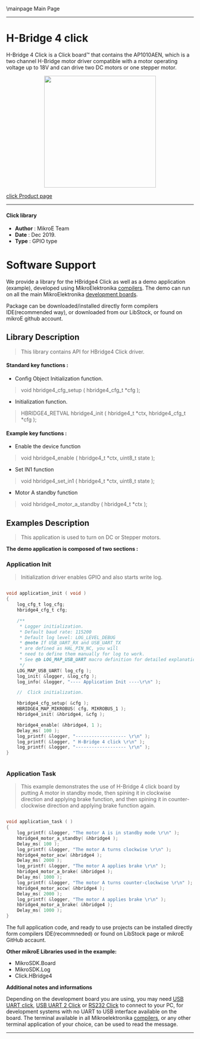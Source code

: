 \mainpage Main Page
 
 

---
# H-Bridge 4 click

H-Bridge 4 Click is a Click board™ that contains the AP1010AEN, which is a two channel H-Bridge motor driver compatible with a motor operating voltage up to 18V and can drive two DC motors or one stepper motor.

<p align="center">
  <img src="https://download.mikroe.com/images/click_for_ide/hbridge4_click.png" height=300px>
</p>

[click Product page](https://www.mikroe.com/h-bridge-4-click)

---


#### Click library 

- **Author**        : MikroE Team
- **Date**          : Dec 2019.
- **Type**          : GPIO type


# Software Support

We provide a library for the HBridge4 Click 
as well as a demo application (example), developed using MikroElektronika 
[compilers](https://shop.mikroe.com/compilers). 
The demo can run on all the main MikroElektronika [development boards](https://shop.mikroe.com/development-boards).

Package can be downloaded/installed directly form compilers IDE(recommended way), or downloaded from our LibStock, or found on mikroE github account. 

## Library Description

> This library contains API for HBridge4 Click driver.

#### Standard key functions :

- Config Object Initialization function.
> void hbridge4_cfg_setup ( hbridge4_cfg_t *cfg ); 
 
- Initialization function.
> HBRIDGE4_RETVAL hbridge4_init ( hbridge4_t *ctx, hbridge4_cfg_t *cfg );

#### Example key functions :

- Enable the device function
> void hbridge4_enable ( hbridge4_t *ctx, uint8_t state );
 
- Set IN1 function
> void hbridge4_set_in1 ( hbridge4_t *ctx, uint8_t state );

- Motor A standby function
> void hbridge4_motor_a_standby ( hbridge4_t *ctx );

## Examples Description

> This application is used to turn on DC or Stepper motors.

**The demo application is composed of two sections :**

### Application Init 

> Initialization driver enables GPIO and also starts write log. 

```c

void application_init ( void )
{
    log_cfg_t log_cfg;
    hbridge4_cfg_t cfg;

    /** 
     * Logger initialization.
     * Default baud rate: 115200
     * Default log level: LOG_LEVEL_DEBUG
     * @note If USB_UART_RX and USB_UART_TX 
     * are defined as HAL_PIN_NC, you will 
     * need to define them manually for log to work. 
     * See @b LOG_MAP_USB_UART macro definition for detailed explanation.
     */
    LOG_MAP_USB_UART( log_cfg );
    log_init( &logger, &log_cfg );
    log_info( &logger, "---- Application Init ----\r\n" );

    //  Click initialization.

    hbridge4_cfg_setup( &cfg );
    HBRIDGE4_MAP_MIKROBUS( cfg, MIKROBUS_1 );
    hbridge4_init( &hbridge4, &cfg );

    hbridge4_enable( &hbridge4, 1 );
    Delay_ms( 100 );
    log_printf( &logger, "------------------- \r\n" );
    log_printf( &logger, " H-Bridge 4 click \r\n" );
    log_printf( &logger, "------------------- \r\n" );
}
  
```

### Application Task

> This example demonstrates the use of H-Bridge 4 click board by putting A motor
> in standby mode, then spining it in clockwise direction and applying brake function, and then
> spining it in counter-clockwise direction and applying brake function again.

```c

void application_task ( )
{
    log_printf( &logger, "The motor A is in standby mode \r\n" );
    hbridge4_motor_a_standby( &hbridge4 );
    Delay_ms( 100 );
    log_printf( &logger, "The motor A turns clockwise \r\n" );
    hbridge4_motor_acw( &hbridge4 );
    Delay_ms( 2000 );
    log_printf( &logger, "The motor A applies brake \r\n" );
    hbridge4_motor_a_brake( &hbridge4 );
    Delay_ms( 1000 );
    log_printf( &logger, "The motor A turns counter-clockwise \r\n" );
    hbridge4_motor_accw( &hbridge4 );
    Delay_ms( 2000 );
    log_printf( &logger, "The motor A applies brake \r\n" );
    hbridge4_motor_a_brake( &hbridge4 );
    Delay_ms( 1000 );
}

```

The full application code, and ready to use projects can be  installed directly form compilers IDE(recommneded) or found on LibStock page or mikroE GitHub accaunt.

**Other mikroE Libraries used in the example:** 

- MikroSDK.Board
- MikroSDK.Log
- Click.HBridge4

**Additional notes and informations**

Depending on the development board you are using, you may need 
[USB UART click](https://shop.mikroe.com/usb-uart-click), 
[USB UART 2 Click](https://shop.mikroe.com/usb-uart-2-click) or 
[RS232 Click](https://shop.mikroe.com/rs232-click) to connect to your PC, for 
development systems with no UART to USB interface available on the board. The 
terminal available in all Mikroelektronika 
[compilers](https://shop.mikroe.com/compilers), or any other terminal application 
of your choice, can be used to read the message.



---
